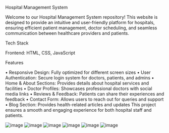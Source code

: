 Hospital Management System


Welcome to our Hospital Management System repository! This website is designed to provide an intuitive and user-friendly platform for hospitals, ensuring efficient patient management, doctor scheduling, and seamless communication between healthcare providers and patients.

Tech Stack


Frontend: HTML, CSS, JavaScript

Features


•	Responsive Design: Fully optimized for different screen sizes
•	User Authentication: Secure login system for doctors, patients, and admins
•	Home & About Sections: Provides details about hospital services and facilities
•	Doctor Profiles: Showcases professional doctors with social media links
•	Reviews & Feedback: Patients can share their experiences and feedback
•	Contact Form: Allows users to reach out for queries and support
•	Blog Section: Provides health-related articles and updates
This project ensures a smooth and engaging experience for both hospital staff and patients.
 

![image](https://github.com/user-attachments/assets/5a2e33a4-3ca1-4655-bbf5-79dc9f36f743)
![image](https://github.com/user-attachments/assets/3a8dbd90-819e-4135-8473-f87f42cd187a)
![image](https://github.com/user-attachments/assets/37e154ee-c36a-4775-bc4e-1543651d8b57)
![image](https://github.com/user-attachments/assets/68ad9cfc-e62f-4fb4-ba18-ee0dc820d2fd)
![image](https://github.com/user-attachments/assets/ddb65f24-bb70-4cc5-8ce2-4fb7ebd331d6)
![image](https://github.com/user-attachments/assets/b42e5e0f-b63a-4107-a942-2eb208b2ddc0)






